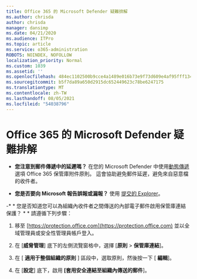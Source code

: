 ```yaml
---
title: Office 365 的 Microsoft Defender 疑難排解
ms.author: chrisda
author: chrisda
manager: dansimp
ms.date: 04/21/2020
ms.audience: ITPro
ms.topic: article
ms.service: o365-administration
ROBOTS: NOINDEX, NOFOLLOW
localization_priority: Normal
ms.custom: 1039
ms.assetid: ''
ms.openlocfilehash: 484ec1102500b9cce4a1489e016b73e9f73d609e4af95fff13405857d34f3978
ms.sourcegitcommit: b5f7da89a650d2915dc652449623c78be6247175
ms.translationtype: MT
ms.contentlocale: zh-TW
ms.lasthandoff: 08/05/2021
ms.locfileid: "54038796"
---
```

# <a name="troubleshooting-microsoft-defender-for-office-365"></a>Office 365 的 Microsoft Defender 疑難排解

- **您注意到郵件傳遞中的延遲嗎？** 在您的 Microsoft Defender 中使用[動態傳遞](/microsoft-365/security/office-365-security/dynamic-delivery-and-previewing)選項 Office 365 保管庫附件原則。 這會協助避免郵件延遲，避免來自惡意檔的收件者。

- **您是否要向 Microsoft 報告誤報或漏報？** 使用 [提交的 Explorer](https://protection.office.com/reportsubmission)。

-* * 您是否知道您可以為組織內收件者之間傳送的內部電子郵件啟用保管庫連結保護？ * * 請遵循下列步驟：

  1. 移至 [https://protection.office.com](https://protection.office.com) 並以全域管理員或安全性管理員帳戶登入。

  2. 在 [**威脅管理**] 底下的左側流覽窗格中，選擇 [**原則** \> **保管庫連結**]。

  3. 在 [ **適用于整個組織的原則** ] 區段中，選取原則，然後按一下 [ **編輯**]。

  4. 在 [**設定**] 底下，啟用 **[套用安全連結至組織內傳送的郵件**]。
